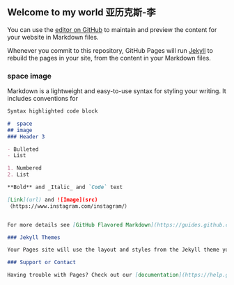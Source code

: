 ## Welcome to my world 亚历克斯-李

You can use the [editor on GitHub](https://github.com/alexlee00853/alexlee00853.github.io/edit/master/README.md) to maintain and preview the content for your website in Markdown files.

Whenever you commit to this repository, GitHub Pages will run [Jekyll](https://jekyllrb.com/) to rebuild the pages in your site, from the content in your Markdown files.

### space image 

Markdown is a lightweight and easy-to-use syntax for styling your writing. It includes conventions for

```markdown
Syntax highlighted code block

#  space
## image
### Header 3

- Bulleted
- List

1. Numbered
2. List

**Bold** and _Italic_ and `Code` text

[Link](url) and ![Image](src)
（https://www.instagram.com/instagram/）


For more details see [GitHub Flavored Markdown](https://guides.github.com/features/mastering-markdown/).

### Jekyll Themes

Your Pages site will use the layout and styles from the Jekyll theme you have selected in your [repository settings](https://github.com/alexlee00853/alexlee00853.github.io/settings). The name of this theme is saved in the Jekyll `_config.yml` configuration file.

### Support or Contact

Having trouble with Pages? Check out our [documentation](https://help.github.com/categories/github-pages-basics/) or [contact support](https://github.com/contact) and we’ll help you sort it out.
